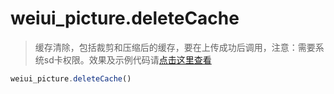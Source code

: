 # weiui_picture.deleteCache

> 缓存清除，包括裁剪和压缩后的缓存，要在上传成功后调用，注意：需要系统sd卡权限。效果及示例代码请[点击这里查看](module/third/pictureSelector/install?id=预览效果)

```js
weiui_picture.deleteCache()
```

